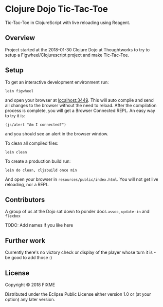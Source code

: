 # Clojure Dojo Tic-Tac-Toe

Tic-Tac-Toe in ClojureScript with live reloading using Reagent.

## Overview

Project started at the 2018-01-30 Clojure Dojo at Thoughtworks to try to setup a Figwheel/Clojurescript project and make Tic-Tac-Toe.

## Setup

To get an interactive development environment run:

    lein figwheel

and open your browser at [localhost:3449](http://localhost:3449/).
This will auto compile and send all changes to the browser without the
need to reload. After the compilation process is complete, you will
get a Browser Connected REPL. An easy way to try it is:

    (js/alert "Am I connected?")

and you should see an alert in the browser window.

To clean all compiled files:

    lein clean

To create a production build run:

    lein do clean, cljsbuild once min

And open your browser in `resources/public/index.html`. You will not
get live reloading, nor a REPL.

## Contributors

A group of us at the Dojo sat down to ponder docs `assoc`, `update-in` and `flexbox`

TODO: Add names if you like here

## Further work

Currently there's no victory check or display of the player whose turn it is - be good to add those :)

## License

Copyright © 2018 FIXME

Distributed under the Eclipse Public License either version 1.0 or (at your option) any later version.
